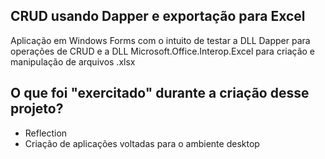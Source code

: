 ## CRUD usando Dapper e exportação para Excel
Aplicação em Windows Forms com o intuito de testar a DLL Dapper para operações de CRUD e a DLL Microsoft.Office.Interop.Excel para criação e manipulação de arquivos .xlsx

## O que foi "exercitado" durante a criação desse projeto?
- Reflection
- Criação de aplicações voltadas para o ambiente desktop
